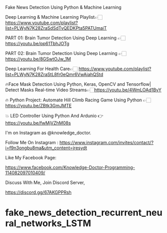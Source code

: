 Fake News Detection Using Python & Machine Learning

Deep Learning & Machine Learning Playlist👉🏻 https://www.youtube.com/playlist?list=PLWyN7K28ZraSdSdTvQEDKPta5PATUmaiT

PART 01: Brain Tumor Detection Using Deep Learning 👉🏻 https://youtu.be/pp61TbhJOTg

PART 02: Brain Tumor Detection Using Deep Learning 👉🏻 https://youtu.be/8GSwtOJw_1M

Deep Learning For Health Care👉🏻 https://www.youtube.com/playlist?list=PLWyN7K28ZraStL8fr0eQmr6VwAiahQStd

🔥Face Mask Detection Using Python, Keras, OpenCV and Tensorflow| Detect Masks Real-time Video Streams👉🏻https://youtu.be/4WmLOAd1BvY

🔥 Python Project: Automate Hill Climb Racing Game Using Python 👉🏻 https://youtu.be/ZBtk3GmJMTE

💥 LED Controller Using Python And Ardunio 👉 https://youtu.be/fwMjVZhM08s

I'm on Instagram as @knowledge_doctor.

Follow Me On Instagram : https://www.instagram.com/invites/contact/?i=f9n3ongbu8ma&utm_content=jresydt

Like My Facebook Page:

https://www.facebook.com/Knowledge-Doctor-Programming-114082097010409/

Discuss With Me, Join Discord Server,

https://discord.gg/67AKGPPRsh
# fake_news_detection_recurrent_neural_networks_LSTM
